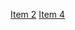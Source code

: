 [Item 2](https://github.com/hryesf/effective-java-series/tree/master/Item2)
[Item 4](https://github.com/hryesf/effective-java-series/tree/master/Item4)
